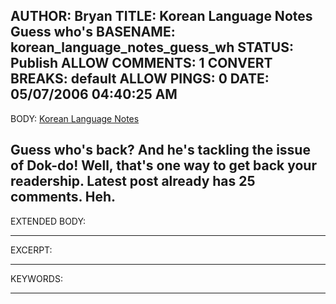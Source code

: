 AUTHOR: Bryan
TITLE: Korean Language Notes Guess who's
BASENAME: korean_language_notes_guess_wh
STATUS: Publish
ALLOW COMMENTS: 1
CONVERT BREAKS: __default__
ALLOW PINGS: 0
DATE: 05/07/2006 04:40:25 AM
-----
BODY:
<a title="Korean Language Notes" href="http://koreanlanguagenotes.blogspot.com/">Korean Language Notes</a>

Guess who's back? And he's tackling the issue of Dok-do! 
Well, that's one way to get back your readership. Latest post already has 25 comments. Heh.
-----
EXTENDED BODY:

-----
EXCERPT:

-----
KEYWORDS:

-----


